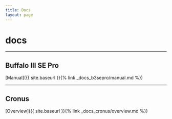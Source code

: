 ```yaml
---
title: Docs
layout: page
---
```

# docs
---
## Buffalo III SE Pro

[Manual]({{ site.baseurl }}{% link _docs_b3sepro/manual.md %})

---
## Cronus

[Overview]({{ site.baseurl }}{% link _docs_cronus/overview.md %})